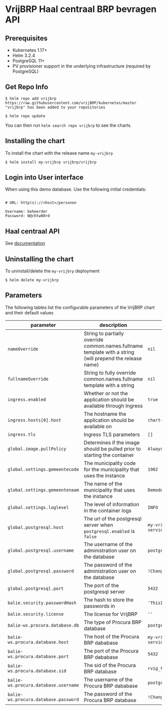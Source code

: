 # VrijBRP Haal centraal BRP bevragen API



## Prerequisites

- Kubernetes 1.17+
- Helm 3.2.4
- PostgreSQL 11+
- PV provisioner support in the underlying infrastructure (required by PostgreSQL)

## Get Repo Info

```console
$ helm repo add vrijbrp https://raw.githubusercontent.com/vrijBRP/kubernetes/master
"vrijbrp" has been added to your repositories

$ helm repo update
```

You can then run `helm search repo vrijbrp` to see the charts.

## Installing the chart

To install the chart with the release name `my-vrijbrp`

```console
$ helm install my-vrijbrp vrijbrp/vrijbrp
```

## Login into User interface

When using this demo database. Use the following initial credentials:


```properties

# URL: http(s)://<host>/personen

Username: beheerder
Password: W@chtw00rd
```

## Haal centraal API

See [documentation](doc/haal-centraal-brp-bevragen.md)

## Uninstalling the chart

To uninstall/delete the `my-vrijbrp` deployment

```console
$ helm delete my-vrijbrp
```

## Parameters

The following tables list the configurable parameters of the VrijBRP chart and their default values

| parameter                            | description                                                                                               | default                       |
| ------------------------------------ | --------------------------------------------------------------------------------------------------------- | ----------------------------- |
| `nameOverride`                       | String to partially override common.names.fullname template with a string (will prepend the release name) | `nil`                         |
| `fullnameOverride`                   | String to fully override common.names.fullname template with a string                                     | `nil`                         |
| `ingress.enabled`                    | Whether or not the application should be available through Ingress                                        | `true`                        |
| `ingress.hosts[0].host`              | The hostname the application should be available on                                                       | `chart-example.local`         |
| `ingress.tls`                        | Ingress TLS parameters                                                                                    | `[]`                          |
| `global.image.pullPolicy`            | Determines if the image should be pulled prior to starting the container                                  | `Always`                      |
| `global.settings.gemeentecode`       | The municipality code for the municipality that uses the instance                                         | `1902`                        |
| `global.settings.gemeentenaam`       | The name of the municipality that uses the instance                                                       | `Demodam`                     |
| `global.settings.loglevel`           | The level of information in the container logs                                                            | `INFO`                        |
| `global.postgresql.host`             | The url of the postgresql server when `postgresql.enabled` is `false`                                     | `my-vrijbrp-postgres-service` |
| `global.postgresql.username`         | The username of the administration user on the database                                                   | `postgres`                    |
| `global.postgresql.password`         | The password of the administration user on the database                                                   | `!ChangeMe!`                  |
| `global.postgresql.port`             | The port of the postgresql server                                                                         | `5432`                        |
| `balie.security.passwordHash`        | The hash to store the passwords in                                                                        | `'ThisIsTheDefaultHash'`      |
| `balie.security.license`             | The license for VrijBRP                                                                                   | `''`                          |
| `balie-ws.procura.database.db`       | The type of Procura BRP database                                                                          | `postgres`                    |
| `balie-ws.procura.database.host`     | The host of the Procura BRP dababase                                                                      | `my-vrijbrp-postgres-service` |
| `balie-ws.procura.database.port`     | The port of the Procura BRP dababase                                                                      | `5432`                        |
| `balie-ws.procura.database.sid`      | The sid of the Procura BRP database                                                                       | `rvig_testdb`                 |
| `balie-ws.procura.database.username` | The username of the Procura BRP dababase                                                                  | `postgres`                    |
| `balie-ws.procura.database.password` | The password of the Procura BRP database                                                                  | `!ChangeMe!`                  |
